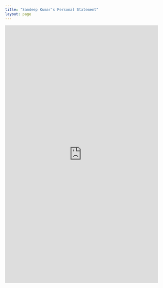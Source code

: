 ```yaml
---
title: "Sandeep Kumar's Personal Statement"
layout: page
---
```


<embed src="https://sandeep-kumaar.github.io/main/sandeep_mit_sop.pdf" width="100%" height="850px"/>
